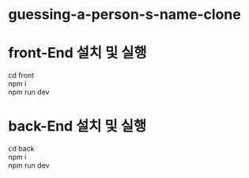 ﻿# guessing-a-person-s-name-clone
# front-End 설치 및 실행
cd front</br>
npm i</br>
npm run dev</br>

# back-End 설치 및 실행
cd back</br>
npm i</br>
npm run dev</br>
